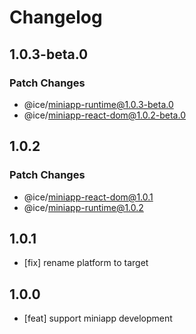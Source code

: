 # Changelog

## 1.0.3-beta.0

### Patch Changes

- @ice/miniapp-runtime@1.0.3-beta.0
- @ice/miniapp-react-dom@1.0.2-beta.0

## 1.0.2

### Patch Changes

- @ice/miniapp-react-dom@1.0.1
- @ice/miniapp-runtime@1.0.2

## 1.0.1

- [fix] rename platform to target

## 1.0.0

- [feat] support miniapp development
